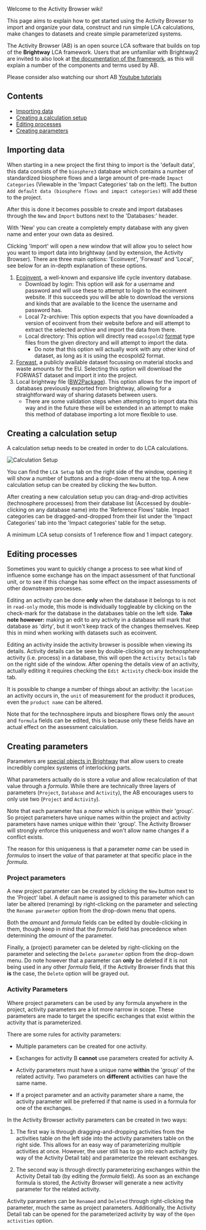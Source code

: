 Welcome to the Activity Browser wiki!


This page aims to explain how to get started using the Activity Browser to import and organize your data, construct and run simple LCA calculations, make changes to datasets and create simple parameterized systems.

The Activity Browser (AB) is an open source LCA software that builds on top of the **Brightway** LCA framework. Users that are unfamiliar with Brightway2 are invited to also look at [the documentation of the framework](https://2.docs.brightway.dev/intro.html#main-brightway2-components), as this will explain a number of the components and terms used by AB.

Please consider also watching our short AB [Youtube tutorials](https://www.youtube.com/channel/UCsyySKrzEMsRFsWW1Oz-6aA)


## Contents

* [Importing data](#importing-data)
* [Creating a calculation setup](#creating-a-calculation-setup)
* [Editing processes](#editing-processes)
* [Creating parameters](#creating-parameters)

## Importing data

When starting in a new project the first thing to import is the 'default data',
this data consists of the `biosphere3` database which contains a number of
 standardized biosphere flows and a large amount of pre-made
`Impact Categories` (Viewable in the 'Impact Categories' tab on the left).
The button `Add default data (biosphere flows and impact categories)` will add
these to the project.

After this is done it becomes possible to create and import databases through the `New`
and `Import` buttons next to the 'Databases:' header.

With 'New' you can create a completely empty database with any given name and
enter your own data as desired.

Clicking 'Import' will open a new window that will allow you to select how you
want to import data into brightway (and by extension, the Activity Browser).
There are three main options: 'Ecoinvent', 'Forwast' and 'Local', see below for
an in-depth explanation of these options.

1. [Ecoinvent](https://www.ecoinvent.org/), a well-known and expansive life cycle inventory database.
    * Download by login: This option will ask for a username and password and
    will use these to attempt to login to the ecoinvent website. If this
    succeeds you will be able to download the versions and kinds that are
    available to the licence the username and password has.
    * Local 7z-archive: This option expects that you have downloaded a version
    of ecoinvent from their website before and will attempt to extract the
    selected archive and import the data from there.
    * Local directory: This option will directly read `ecospold2`
    [format](https://www.ecoinvent.org/data-provider/data-provider-toolkit/ecospold2/ecospold2.html)
    type files from the given directory and will attempt to import the data.
      * Do note that this option will actually work with any other kind of dataset,
      as long as it is using the ecospold2 format.
2. [Forwast](https://lca-net.com/projects/show/forwast/), a publicly available
dataset focussing on material stocks and waste amounts for the EU. Selecting
this option will download the FORWAST dataset and import it into the project.
3. Local brightway file ([BW2Package](https://2.docs.brightway.dev/technical/bw2io.html#bw2package)).
This option allows for the import of databases previously exported from
brightway, allowing for a straightforward way of sharing datasets between
users.
    * There are some validation steps when attempting to import data this way
    and in the future these will be extended in an attempt to make this method
    of database importing a lot more flexible to use.

## Creating a calculation setup

A calculation setup needs to be created in order to do LCA calculations. 

![Calculation Setup](https://user-images.githubusercontent.com/33026150/115353679-177cab00-a1b9-11eb-920e-ac2f1c2c690f.jpg)

You can find the `LCA Setup` tab on the right side of the window, opening it will
show a number of buttons and a drop-down menu at the top. A new calculation setup
can be created by clicking the `New` button. 

After creating a new calculation setup you can drag-and-drop activities
(technosphere processes) from their database list (Accessed by double-clicking
on any database name) into the 'Reference Flows' table. Impact categories can
be dragged-and-dropped from their list under the 'Impact Categories' tab into
the 'Impact categories' table for the setup.

A minimum LCA setup consists of 1 reference flow and 1 impact category. 

## Editing processes

Sometimes you want to quickly change a process to see what kind of influence some
exchange has on the impact assessment of that functional unit, or to see if
this change has some effect on the impact assessments of other downstream processes.

Editing an activity can be done **only** when the database it belongs to is
not in `read-only` mode, this mode is individually toggleable by clicking on
the check-mark for the database in the databases table on the left side.
**Take note however:** making an edit to any activity in a database will
mark that database as 'dirty', but it won't keep track of the changes themselves.
Keep this in mind when working with datasets such as ecoinvent.

Editing an activity inside the activity browser is possible when viewing its
details. Activity details can be seen by double-clicking on any _technosphere_
activity (i.e. process) in a database, this will open the `Activity Details` tab
on the right side of the window. After opening the details view of an activity,
actually editing it requires checking the `Edit Activity` check-box inside the
tab.

It is possible to change a number of things about an activity: the `location`
an activity occurs in, the `unit` of measurement for the product it produces,
even the `product name` can be altered.

Note that for the technosphere inputs and biosphere flows only the `amount` and
`formula` fields can be edited, this is because only these fields have an
actual effect on the assessment calculation.

## Creating parameters

Parameters are [special objects in Brightway](https://2.docs.brightway.dev/intro.html#parameterized-datasets)
that allow users to create incredibly complex systems of interlocking parts.

What parameters actually do is store a _value_ and allow recalculation of that
value through a _formula_. While there are technically three layers of
parameters (`Project`, `Database` and `Activity`), the AB encourages users to
only use two (`Project` and `Activity`).

Note that each parameter has a _name_ which is unique  within their 'group'.
So project parameters have unique names within the project and activity
parameters have names unique within their 'group'. The Activity Browser will
strongly enforce this uniqueness and won't allow name changes if a conflict
exists.

The reason for this uniqueness is that a parameter _name_ can be used in
_formulas_ to insert the _value_ of that parameter at that specific place
in the _formula_.

### Project parameters

A new project parameter can be created by clicking the `New` button next
to the 'Project' label. A default name is assigned to this parameter which
can later be altered (renaming) by right-clicking on the parameter and
selecting the `Rename parameter` option from the drop-down menu that opens.

Both the _amount_ and _formula_ fields can be edited by double-clicking
in them, though keep in mind that the _formula_ field has precedence when
determining the _amount_ of the parameter.

Finally, a (project) parameter can be deleted by right-clicking on the
parameter and selecting the `Delete parameter` option from the drop-down
menu. Do note however that a parameter can __only__ be deleted if it is
not being used in any other _formula_ field, if the Activity Browser finds
that this __is__ the case, the `Delete` option will be grayed out.

### Activity Parameters

Where project parameters can be used by any formula anywhere in the project,
activity parameters are a lot more narrow in scope. These parameters are made
to target the specific exchanges that exist within the activity that is
parameterized.

There are some rules for activity parameters:

* Multiple parameters can be created for one activity.

* Exchanges for activity B __cannot__ use parameters created for activity A.

* Activity parameters must have a unique name __within__ the 'group' of the
  related activity. Two parameters on __different__ activities can have the
  same name.

* If a project parameter and an activity parameter share a name, the activity
  parameter will be preferred if that name is used in a formula for one of the
  exchanges.

In the Activity Browser activity parameters can be created in two ways:

1. The first way is through dragging-and-dropping activities from the activities
  table on the left side into the activity parameters table on the right side.
  This allows for an easy way of parameterizing multiple activities at once.
  However, the user still has to go into each activity (by way of the Activity
  Detail tab) and parameterize the relevant exchanges.

2. The second way is through directly parameterizing exchanges within the Activity
  Detail tab (by editing the _formula_ field). As soon as an exchange formula is
  stored, the Activity Browser will generate a new activity parameter for the 
  related activity.

Activity parameters can be `Renamed` and `Deleted` through right-clicking the
parameter, much the same as project parameters. Additionally, the Activity
Detail tab can be opened for the parameterized activity by way of the
`Open activities` option.

